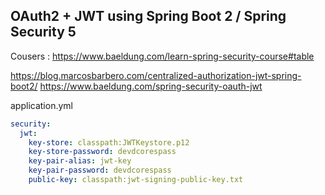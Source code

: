 ## OAuth2 + JWT using Spring Boot 2 / Spring Security 5

Cousers : https://www.baeldung.com/learn-spring-security-course#table

https://blog.marcosbarbero.com/centralized-authorization-jwt-spring-boot2/
https://www.baeldung.com/spring-security-oauth-jwt

application.yml

```yml
security:
  jwt:
    key-store: classpath:JWTKeystore.p12
    key-store-password: devdcorespass
    key-pair-alias: jwt-key
    key-pair-password: devdcorespass
    public-key: classpath:jwt-signing-public-key.txt
```    